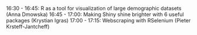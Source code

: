 16:30 - 16:45: R as a tool for visualization of large demographic datasets (Anna	Dmowska)
16:45 - 17:00: Making Shiny shine brighter with 6 useful packages (Krystian	Igras)
17:00 - 17:15: Webscraping with RSelenium (Pieter Krsteff-Jantcheff)

